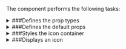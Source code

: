 The component performs the following tasks:

<details>
	<summary>###Defines the prop types

</summary>
* The size multiplier.
The width and height of the icon will be `line-height * size`.

* The icon status

* The icon itself. Preferably in SVG format.

* The props used for styling

</details>

<details>
	<summary>###Defines the default props

</summary>
</details>

<details>
	<summary>###Styles the icon container

</summary>
</details>

<details>
	<summary>###Displays an icon

</summary>
</details>

